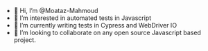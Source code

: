 - 👋 Hi, I’m @Moataz-Mahmoud
- 👀 I’m interested in automated tests in Javascript
- 🌱 I’m currently writing tests in Cypress and WebDriver IO
- 💞️ I’m looking to collaborate on any open source Javascript based project.

<!---
Moataz-Mahmoud/Moataz-Mahmoud is a ✨ special ✨ repository because its `README.md` (this file) appears on your GitHub profile.
You can click the Preview link to take a look at your changes.
--->
